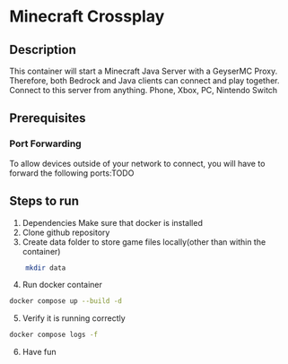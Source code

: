 # Minecraft Crossplay

## Description

This container will start a Minecraft Java Server with a GeyserMC Proxy. Therefore, both Bedrock and Java clients can connect and play together.
Connect to this server from anything. Phone, Xbox, PC, Nintendo Switch

## Prerequisites

### Port Forwarding

To allow devices outside of your network to connect, you will have to forward the following ports:TODO

## Steps to run

1. Dependencies
   Make sure that docker is installed
2. Clone github repository
3. Create data folder to store game files locally(other than within the container)

```bash
    mkdir data
```

4. Run docker container

```bash
docker compose up --build -d
```

5. Verify it is running correctly

```bash
docker compose logs -f
```

6. Have fun
